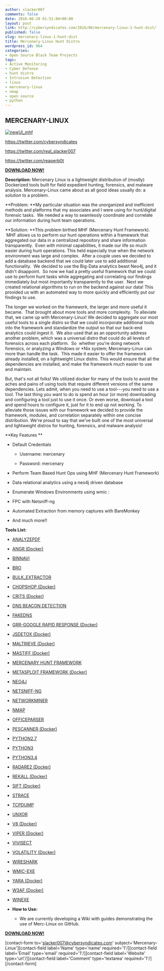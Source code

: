 ```yaml
---
author: slacker007
comments: false
date: 2016-06-20 01:51:04+00:00
layout: post
link: http://cybersyndicates.com/2016/06/mercenary-linux-1-hunt-dist/
published: false
slug: mercenary-linux-1-hunt-dist
title: Mercenary-Linux Hunt Distro
wordpress_id: 964
categories:
- Open Source Black Team Projects
tags:
- Active Monitoring
- Cyber Defense
- hunt distro
- Intrusion Detection
- linux
- mercenary-linux
- nmap
- open source
- python
---
```


## **MERCENARY-LINUX**



[![newUI_mhf](http://cybersyndicates.com/wp-content/uploads/2016/06/newUI_mhf-1024x768.png)](http://cybersyndicates.com/wp-content/uploads/2016/06/newUI_mhf.png)



https://twitter.com/cybersyndicates

https://twitter.com/real_slacker007

https://twitter.com/reaperb0t

**[DOWNLOAD NOW!](http://cybersyndicates.com/downloads/)**

**Description:** Mercenary Linux is a lightweight distribution of (mostly) Dockerized tools built for field expedient hunting, forensics, and malware analysis. Mercenary-Linux came about as all good ideas usually do: a _solution_ to a problem.

**Problem: **My particular situation was the unorganized and inefficient methods and platforms that my associates and I were using for hunt/digital forensic tasks.  We needed a way to seamlessly coordinate and correlate our information during hunt team operations.

**Solution: **This problem birthed MHF (Mercenary Hunt Framework).  MHF allows us to perform our hunt operations within a framework that aggregated our data in a centralized repository and share information transparently.  Even with minimal capabilities, it made our life so much easier during hunt operations. This held especially true when the network environment was large and complex.  After a couple uses we decided to add a database backend that we could later use to add additional functionality.  We decided to use the Big-Data analytics beast Neo4j, and it didn't disappoint.  So now we had a pretty useful framework that we could use to perform hunt tasks while aggregating and correlating our findings immediately but most importantly transparently to the user.  Next we created relational algorithms to run on the backend against our data! This provided us with an automated way to more quickly and efficiently put our findings to use.

The longer we worked on the framework, the larger and more useful it became.  That brought about more tools and more complexity.  To alleviate that, we came up with Mercenary-Linux! We decided to aggregate our most useful tools to a single distro so that we could incorporate additional tools into the framework and standardize the output so that our back-end analytics could ingest it.  We also used that as an opportunity address another problem, which was a universal distro that could do all levels of forensics across each platform.  So  whether you're doing network forensics, or analyzing a Windows or *Nix system; Mercenary-Linux can more than handle the task.  This made it easier to offer the framework already installed, on a lightweight Linux distro. This would ensure that all the dependencies are installed, and make the framework much easier to use and maintain.

But, that's not all folks! We utilized docker for many of the tools to avoid the aches and pains of using tools that require different versions of the same dependencies. Lets admit, when you need to use a tool---you need to use a tool. The last thing you want to do is spend an hour (or more) downloading and configuring a tool just to use it once. Or even worse, download a tool and spend hours to configure it, just for it to end up not working. To alleviate those issues with our framework we decided to provide the framework, modules, and correlation separately within one concise distribution. We're proud to say that we've built one of the most universal and lightweight distros for hunting, forensics, and malware analysis!

**Key Features **




    
  * Default Credentials

    
    * Username: mercenary

    
    * Password: mercenary




    
  * Perform Team Based Hunt Ops using MHF (Mercenary Hunt Framework)

    
  * Data relational analytics using a neo4j driven database

    
  * Enumerate Windows Environments using wmic :

    
  * FPC with Netsniff-ng

    
  * Automated Extraction from memory captures with BareMonkey

    
  * And much more!!



**Tools List:**




    
  * [ANALYZEPDF](https://github.com/hiddenillusion/AnalyzePDF)

    
  * [ANGR (Docker)](https://hub.docker.com/r/angr/angr/)

    
  * [BINNAVI](https://github.com/google/binnavi)

    
  * [BRO](https://www.bro.org/)

    
  * [BULK_EXTRACTOR](https://github.com/simsong/bulk_extractor)

    
  * [CHOPSHOP (Docker)](https://hub.docker.com/r/mitrecnd/chopshop/)

    
  * [CRITS (Docker)](https://hub.docker.com/r/remnux/crits/)

    
  * [DNS BEACON DETECTION](https://github.com/slacker007/CS-Beacon-Detector)

    
  * [FAKEDNS](https://github.com/Crypt0s/FakeDns)

    
  * [GRR-GOOGLE RAPID RESPONSE (Docker)](https://hub.docker.com/r/grrdocker/grr/)

    
  * [JSDETOX (Docker)](https://hub.docker.com/r/remnux/jsdetox/)

    
  * [MALTRIEVE (Docker)](https://hub.docker.com/r/remnux/maltrieve/)

    
  * [MASTIFF (Docker)](https://hub.docker.com/r/remnux/mastiff/)

    
  * [MERCENARY HUNT FRAMEWORK](https://github.com/slacker007/MHF)

    
  * [METASPLOIT FRAMEWORK (Docker)](https://hub.docker.com/r/linuxkonsult/kali-metasploit/~/dockerfile/)

    
  * [NEO4J](https://neo4j.com/)

    
  * [NETSNIFF-NG](http://netsniff-ng.org/)

    
  * [NETWORKMINER](http://www.netresec.com/?page=NetworkMiner)

    
  * [NMAP](https://nmap.org/)

    
  * [OFFICEPARSER](https://github.com/unixfreak0037/officeparser)

    
  * [PESCANNER (Docker)](https://hub.docker.com/r/remnux/pescanner/)

    
  * [PYTHON2.7](https://www.python.org/download/releases/2.7/)

    
  * [PYTHON3](https://www.python.org/download/releases/3.0/)

    
  * [PYTHON3.4](https://www.python.org/download/releases/3.4.0/)

    
  * [RADARE2 (Docker)](https://hub.docker.com/r/remnux/radare2/)

    
  * [REKALL (Docker)](https://hub.docker.com/r/remnux/rekall/)

    
  * [SIFT (Docker)](https://github.com/kost/docker-sift)

    
  * [STRACE](http://linux.die.net/man/1/strace)

    
  * [TCPDUMP](http://www.tcpdump.org/)

    
  * [UNXOR](https://github.com/tomchop/unxor)

    
  * [V8 (Docker)](https://hub.docker.com/r/remnux/v8/)

    
  * [VIPER (Docker)](https://hub.docker.com/r/remnux/viper/)

    
  * [VIVISECT](https://github.com/vivisect/vivisect)

    
  * [VOLATILITY (Docker)](https://hub.docker.com/r/remnux/volatility/)

    
  * [WIRESHARK](https://www.wireshark.org/)

    
  * [WMIC-EXE](https://www.aldeid.com/wiki/Wmic-linux)

    
  * [YARA (Docker)](https://hub.docker.com/r/blacktop/yara/)

    
  * [W3AF (Docker)](https://hub.docker.com/r/andresriancho/w3af/)

    
  * [WINEXE](https://www.aldeid.com/wiki/Winexe)




    
  * **How to Use:**

    
    * We are currently developing a Wiki with guides demonstrating the use of Merc-Linux on GitHub.






**[DOWNLOAD NOW!](http://cybersyndicates.com/downloads/)**

[contact-form to='slacker007@cybersyndicates.com' subject='Mercenary-Linux'][contact-field label='Name' type='name' required='1'/][contact-field label='Email' type='email' required='1'/][contact-field label='Website' type='url'/][contact-field label='Comment' type='textarea' required='1'/][/contact-form]
